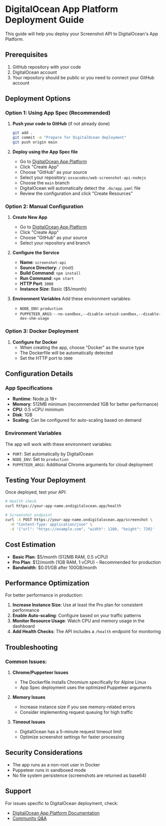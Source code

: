 # DigitalOcean App Platform Deployment Guide

This guide will help you deploy your Screenshot API to DigitalOcean's App Platform.

## Prerequisites

1. GitHub repository with your code
2. DigitalOcean account
3. Your repository should be public or you need to connect your GitHub account

## Deployment Options

### Option 1: Using App Spec (Recommended)

1. **Push your code to GitHub** (if not already done)
   ```bash
   git add .
   git commit -m "Prepare for DigitalOcean deployment"
   git push origin main
   ```

2. **Deploy using the App Spec file**
   - Go to [DigitalOcean App Platform](https://cloud.digitalocean.com/apps)
   - Click "Create App"
   - Choose "GitHub" as your source
   - Select your repository: `ossacodes/web-screenshot-api-nodejs`
   - Choose the `main` branch
   - DigitalOcean will automatically detect the `.do/app.yaml` file
   - Review the configuration and click "Create Resources"

### Option 2: Manual Configuration

1. **Create New App**
   - Go to [DigitalOcean App Platform](https://cloud.digitalocean.com/apps)
   - Click "Create App"
   - Choose "GitHub" as your source
   - Select your repository and branch

2. **Configure the Service**
   - **Name**: `screenshot-api`
   - **Source Directory**: `/` (root)
   - **Build Command**: `npm install`
   - **Run Command**: `npm start`
   - **HTTP Port**: `3000`
   - **Instance Size**: Basic ($5/month)

3. **Environment Variables**
   Add these environment variables:
   - `NODE_ENV`: `production`
   - `PUPPETEER_ARGS`: `--no-sandbox,--disable-setuid-sandbox,--disable-dev-shm-usage`

### Option 3: Docker Deployment

1. **Configure for Docker**
   - When creating the app, choose "Docker" as the source type
   - The Dockerfile will be automatically detected
   - Set the HTTP port to `3000`

## Configuration Details

### App Specifications
- **Runtime**: Node.js 18+
- **Memory**: 512MB minimum (recommended 1GB for better performance)
- **CPU**: 0.5 vCPU minimum
- **Disk**: 1GB
- **Scaling**: Can be configured for auto-scaling based on demand

### Environment Variables
The app will work with these environment variables:
- `PORT`: Set automatically by DigitalOcean
- `NODE_ENV`: Set to `production`
- `PUPPETEER_ARGS`: Additional Chrome arguments for cloud deployment

## Testing Your Deployment

Once deployed, test your API:

```bash
# Health check
curl https://your-app-name.ondigitalocean.app/health

# Screenshot endpoint
curl -X POST https://your-app-name.ondigitalocean.app/screenshot \
  -H "Content-Type: application/json" \
  -d '{"url": "https://example.com", "width": 1280, "height": 720}'
```

## Cost Estimation

- **Basic Plan**: $5/month (512MB RAM, 0.5 vCPU)
- **Pro Plan**: $12/month (1GB RAM, 1 vCPU) - Recommended for production
- **Bandwidth**: $0.01/GB after 100GB/month

## Performance Optimization

For better performance in production:

1. **Increase Instance Size**: Use at least the Pro plan for consistent performance
2. **Enable Auto-scaling**: Configure based on your traffic patterns
3. **Monitor Resource Usage**: Watch CPU and memory usage in the dashboard
4. **Add Health Checks**: The API includes a `/health` endpoint for monitoring

## Troubleshooting

### Common Issues:

1. **Chrome/Puppeteer Issues**
   - The Dockerfile installs Chromium specifically for Alpine Linux
   - App Spec deployment uses the optimized Puppeteer arguments

2. **Memory Issues**
   - Increase instance size if you see memory-related errors
   - Consider implementing request queuing for high traffic

3. **Timeout Issues**
   - DigitalOcean has a 5-minute request timeout limit
   - Optimize screenshot settings for faster processing

## Security Considerations

- The app runs as a non-root user in Docker
- Puppeteer runs in sandboxed mode
- No file system persistence (screenshots are returned as base64)

## Support

For issues specific to DigitalOcean deployment, check:
- [DigitalOcean App Platform Documentation](https://docs.digitalocean.com/products/app-platform/)
- [Community Q&A](https://www.digitalocean.com/community/questions)
